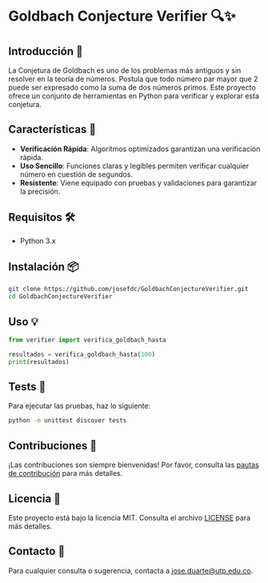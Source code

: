 
# Goldbach Conjecture Verifier 🔍✨

## Introducción 📜

La Conjetura de Goldbach es uno de los problemas más antiguos y sin resolver en la teoría de números. Postula que todo número par mayor que 2 puede ser expresado como la suma de dos números primos. Este proyecto ofrece un conjunto de herramientas en Python para verificar y explorar esta conjetura.

## Características 🌟

- **Verificación Rápida**: Algoritmos optimizados garantizan una verificación rápida.
- **Uso Sencillo**: Funciones claras y legibles permiten verificar cualquier número en cuestión de segundos.
- **Resistente**: Viene equipado con pruebas y validaciones para garantizar la precisión.

## Requisitos 🛠

- Python 3.x

## Instalación 📦

```bash
git clone https://github.com/josefdc/GoldbachConjectureVerifier.git
cd GoldbachConjectureVerifier
```

## Uso 💡

```python
from verifier import verifica_goldbach_hasta

resultados = verifica_goldbach_hasta(100)
print(resultados)
```

## Tests 🧪

Para ejecutar las pruebas, haz lo siguiente:

```bash
python -m unittest discover tests
```

## Contribuciones 🤝

¡Las contribuciones son siempre bienvenidas! Por favor, consulta las [pautas de contribución](CONTRIBUTING.md) para más detalles.

## Licencia 📜

Este proyecto está bajo la licencia MIT. Consulta el archivo [LICENSE](LICENSE) para más detalles.


## Contacto 💌

Para cualquier consulta o sugerencia, contacta a [jose.duarte@utp.edu.co](mailto:jose.duarte@utp.edu.co).
